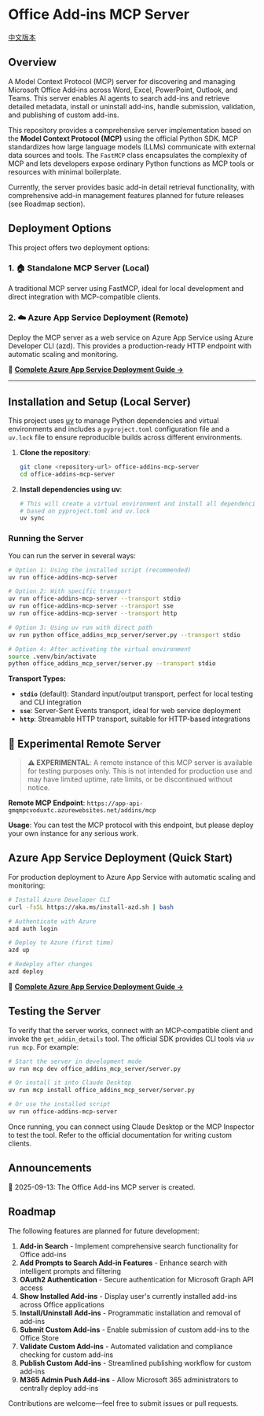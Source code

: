 # Office Add‑ins MCP Server
[中文版本](./README_zh_tw.md)

## Overview

A Model Context Protocol (MCP) server for discovering and managing Microsoft Office Add‑ins across Word, Excel, PowerPoint, Outlook, and Teams. This server enables AI agents to search add-ins and retrieve detailed metadata, install or uninstall add-ins, handle submission, validation, and publishing of custom add-ins.

This repository provides a comprehensive server implementation based on the
**Model Context Protocol (MCP)** using the official Python SDK. MCP
standardizes how large language models (LLMs) communicate with external data
sources and tools.  The `FastMCP` class encapsulates the complexity of MCP
and lets developers expose ordinary Python functions as MCP tools or
resources with minimal boilerplate.

Currently, the server provides basic add-in detail retrieval functionality, with comprehensive add-in management features planned for future releases (see Roadmap section).

<!-- ## Features

* **Standardized interface:** MCP servers act like APIs for LLMs, allowing
  secure access to internal tools or data.
* **FastMCP convenience:** The SDK generates tool schemas from type hints
  and docstrings, minimizing boilerplate while supporting both synchronous
  and asynchronous functions.
* **Multiple transports:** Supports STDIO for local testing and CLI integration,
  Server‑Sent Events (SSE) for remote clients, and HTTP for streamable HTTP requests.
* **Async HTTP:** The tool uses `httpx.AsyncClient` to call the Office
  Add‑ins API without blocking the event loop. -->

## Deployment Options

This project offers two deployment options:

### 1. 🏠 Standalone MCP Server (Local)
A traditional MCP server using FastMCP, ideal for local development and direct integration with MCP-compatible clients.

### 2. ☁️ Azure App Service Deployment (Remote)
Deploy the MCP server as a web service on Azure App Service using Azure Developer CLI (azd). This provides a production-ready HTTP endpoint with automatic scaling and monitoring.

📖 **[Complete Azure App Service Deployment Guide →](./AZURE_APP_SERVICE.md)**

---

## Installation and Setup (Local Server)

This project uses [uv](https://docs.astral.sh/uv/) to manage Python dependencies and virtual environments and includes a `pyproject.toml` configuration file and a `uv.lock` file to ensure reproducible builds across different environments.

<!-- ### Prerequisites

First, install uv if you haven't already:

```bash
# Install uv (cross-platform)
curl -LsSf https://astral.sh/uv/install.sh | sh

# Or on macOS with Homebrew
brew install uv

# Or on Windows with PowerShell
powershell -ExecutionPolicy ByPass -c "irm https://astral.sh/uv/install.ps1 | iex"
``` -->

<!-- ### Project Setup -->

1. **Clone the repository**:

   ```bash
   git clone <repository-url> office-addins-mcp-server
   cd office-addins-mcp-server
   ```

2. **Install dependencies using uv**:

   ```bash
   # This will create a virtual environment and install all dependencies
   # based on pyproject.toml and uv.lock
   uv sync
   ```
<!-- 
3. **Activate the virtual environment** (optional):

   ```bash
   # Activate the virtual environment manually
   source .venv/bin/activate  # Linux/macOS
   # or
   .venv\Scripts\activate     # Windows
   ```

   Alternatively, you can use `uv run` to execute commands in the virtual environment without activating it. -->

### Running the Server

You can run the server in several ways:

```bash
# Option 1: Using the installed script (recommended)
uv run office-addins-mcp-server

# Option 2: With specific transport
uv run office-addins-mcp-server --transport stdio
uv run office-addins-mcp-server --transport sse
uv run office-addins-mcp-server --transport http

# Option 3: Using uv run with direct path
uv run python office_addins_mcp_server/server.py --transport stdio

# Option 4: After activating the virtual environment
source .venv/bin/activate
python office_addins_mcp_server/server.py --transport stdio
```

**Transport Types:**
- **`stdio`** (default): Standard input/output transport, perfect for local testing and CLI integration
- **`sse`**: Server-Sent Events transport, ideal for web service deployment
- **`http`**: Streamable HTTP transport, suitable for HTTP-based integrations

## 🧪 Experimental Remote Server

> **⚠️ EXPERIMENTAL**: A remote instance of this MCP server is available for testing purposes only. This is not intended for production use and may have limited uptime, rate limits, or be discontinued without notice.

**Remote MCP Endpoint**: `https://app-api-gmqmpcvoduxtc.azurewebsites.net/addins/mcp`

**Usage**: You can test the MCP protocol with this endpoint, but please deploy your own instance for any serious work.

## Azure App Service Deployment (Quick Start)

For production deployment to Azure App Service with automatic scaling and monitoring:

```bash
# Install Azure Developer CLI
curl -fsSL https://aka.ms/install-azd.sh | bash

# Authenticate with Azure
azd auth login

# Deploy to Azure (first time)
azd up

# Redeploy after changes
azd deploy
```

📖 **[Complete Azure App Service Deployment Guide →](./AZURE_APP_SERVICE.md)**

## Testing the Server

To verify that the server works, connect with an MCP‑compatible client and
invoke the `get_addin_details` tool.  The official SDK provides CLI tools
via `uv run mcp`.  For example:

```bash
# Start the server in development mode
uv run mcp dev office_addins_mcp_server/server.py

# Or install it into Claude Desktop
uv run mcp install office_addins_mcp_server/server.py

# Or use the installed script
uv run office-addins-mcp-server
```

Once running, you can connect using Claude Desktop or the MCP Inspector to
test the tool.  Refer to the official documentation for writing custom
clients.

## Announcements

🎉 2025-09-13: The Office Add-ins MCP server is created.

## Roadmap

The following features are planned for future development:

1. **Add-in Search** - Implement comprehensive search functionality for Office add-ins
2. **Add Prompts to Search Add-in Features** - Enhance search with intelligent prompts and filtering
3. **OAuth2 Authentication** - Secure authentication for Microsoft Graph API access
4. **Show Installed Add-ins** - Display user's currently installed add-ins across Office applications
5. **Install/Uninstall Add-ins** - Programmatic installation and removal of add-ins
6. **Submit Custom Add-ins** - Enable submission of custom add-ins to the Office Store
7. **Validate Custom Add-ins** - Automated validation and compliance checking for custom add-ins
8. **Publish Custom Add-ins** - Streamlined publishing workflow for custom add-ins
9. **M365 Admin Push Add-ins** - Allow Microsoft 365 administrators to centrally deploy add-ins

Contributions are welcome—feel free to submit issues or pull requests.

<!-- ## Project Structure

```
office-addins-mcp-server/
├── office_addins_mcp_server/    # Standalone MCP server implementation
│   ├── server.py               # Main FastMCP server
│   └── tools/                  # MCP tools implementation
│       └── addin_tools.py      # Office add-ins API tools
├── azure-functions/            # Azure Functions serverless implementation
│   ├── function_app.py         # Azure Functions app
│   ├── host.json              # Azure Functions configuration
│   ├── pyproject.toml         # Azure Functions project config
│   ├── requirements.txt       # Azure Functions dependencies
│   ├── deploy.sh              # Automated deployment script
│   ├── dev.sh                 # Local development script
│   └── README.md              # Azure Functions documentation
├── requirements.txt            # Standalone server dependencies
├── pyproject.toml             # Standalone server project config
└── README.md                  # This file
``` -->

<!-- **Choose your deployment:**
- **Local/Standalone**: Use `uv run office-addins-mcp-server` in the root directory
- **Azure App Service**: Use `azd up` in the root directory -->